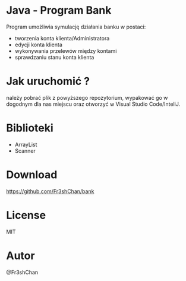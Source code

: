 # Java - Program Bank

Program umożliwia symulację działania banku w postaci:
- tworzenia konta klienta/Administratora
- edycji konta klienta
- wykonywania przelewów między kontami
- sprawdzaniu stanu konta klienta



# Jak uruchomić ?
należy pobrać plik z powyższego repozytorium, wypakować go w 
dogodnym dla nas miejscu oraz otworzyć 
w Visual Studio Code/InteliJ.


# Biblioteki
- ArrayList
- Scanner


# Download

https://github.com/Fr3shChan/bank



# License

MIT


# Autor

@Fr3shChan
